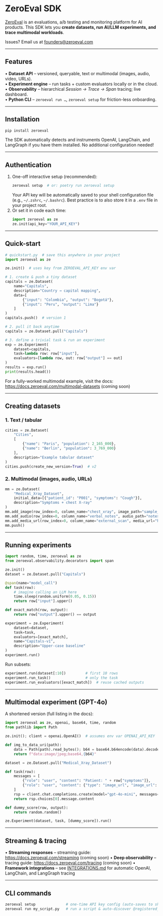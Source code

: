 # ZeroEval SDK

[ZeroEval](https://zeroeval.com) is an evaluations, a/b testing and monitoring platform for AI products. This SDK lets you **create datasets, run AI/LLM experiments, and trace multimodal workloads**.

Issues? Email us at [founders@zeroeval.com](mailto:founders@zeroeval.com)

---

## Features

• **Dataset API** – versioned, queryable, text or multimodal (images, audio, video, URLs).  
• **Experiment engine** – run tasks + custom evaluators locally or in the cloud.  
• **Observability** – hierarchical _Session → Trace → Span_ tracing; live dashboard.  
• **Python CLI** – `zeroeval run …`, `zeroeval setup` for friction-less onboarding.

---

## Installation

```bash
pip install zeroeval
```

The SDK automatically detects and instruments OpenAI, LangChain, and LangGraph if you have them installed. No additional configuration needed!

---

## Authentication

1. One-off interactive setup (recommended):
   ```bash
   zeroeval setup  # or: poetry run zeroeval setup
   ```
   Your API key will be automatically saved to your shell configuration file (e.g., `~/.zshrc`, `~/.bashrc`). Best practice is to also store it in a `.env` file in your project root.
2. Or set it in code each time:
   ```python
   import zeroeval as ze
   ze.init(api_key="YOUR_API_KEY")
   ```

---

## Quick-start

```python
# quickstart.py  # save this anywhere in your project
import zeroeval as ze

ze.init()  # uses key from ZEROEVAL_API_KEY env var

# 1. create & push a tiny dataset
capitals = ze.Dataset(
    name="Capitals",
    description="Country → capital mapping",
    data=[
        {"input": "Colombia", "output": "Bogotá"},
        {"input": "Peru", "output": "Lima"}
    ]
)
capitals.push()  # version 1

# 2. pull it back anytime
capitals = ze.Dataset.pull("Capitals")

# 3. define a trivial task & run an experiment
exp = ze.Experiment(
    dataset=capitals,
    task=lambda row: row["input"],
    evaluators=[lambda row, out: row["output"] == out]
)
results = exp.run()
print(results.head())
```

For a fully-worked multimodal example, visit the docs: https://docs.zeroeval.com/multimodal-datasets (coming soon)

---

## Creating datasets

### 1. Text / tabular

```python
cities = ze.Dataset(
    "Cities",
    [
        {"name": "Paris", "population": 2_165_000},
        {"name": "Berlin", "population": 3_769_000}
    ],
    description="Example tabular dataset"
)
cities.push(create_new_version=True)  # v2
```

### 2. Multimodal (images, audio, URLs)

```python
mm = ze.Dataset(
    "Medical_Xray_Dataset",
    initial_data=[{"patient_id": "P001", "symptoms": "Cough"}],
    description="Symptoms + chest X-ray"
)
mm.add_image(row_index=0, column_name="chest_xray", image_path="sample_images/p001.jpg")
mm.add_audio(row_index=0, column_name="verbal_notes", audio_path="notes/p001.wav")
mm.add_media_url(row_index=0, column_name="external_scan", media_url="https://example.com/scan.jpg", media_type="image")
mm.push()
```

---

## Running experiments

```python
import random, time, zeroeval as ze
from zeroeval.observability.decorators import span

ze.init()
dataset = ze.Dataset.pull("Capitals")

@span(name="model_call")
def task(row):
    # imagine calling an LLM here
    time.sleep(random.uniform(0.05, 0.15))
    return row["input"].upper()

def exact_match(row, output):
    return row["output"].upper() == output

experiment = ze.Experiment(
    dataset=dataset,
    task=task,
    evaluators=[exact_match],
    name="Capitals-v1",
    description="Upper-case baseline"
)
experiment.run()
```

Run subsets:

```python
experiment.run(dataset[:10])         # first 10 rows
experiment.run_task()                # only the task
experiment.run_evaluators([exact_match])  # reuse cached outputs
```

---

## Multimodal experiment (GPT-4o)

A shortened version (full listing in the docs):

```python
import zeroeval as ze, openai, base64, time, random
from pathlib import Path

ze.init(); client = openai.OpenAI()  # assumes env var OPENAI_API_KEY

def img_to_data_uri(path):
    data = Path(path).read_bytes(); b64 = base64.b64encode(data).decode()
    return f"data:image/jpeg;base64,{b64}"

dataset = ze.Dataset.pull("Medical_Xray_Dataset")

def task(row):
    messages = [
        {"role": "user", "content": "Patient: " + row["symptoms"]},
        {"role": "user", "content": {"type": "image_url", "image_url": {"url": img_to_data_uri(row["chest_xray"]) }}}
    ]
    rsp = client.chat.completions.create(model="gpt-4o-mini", messages=messages)
    return rsp.choices[0].message.content

def dummy_score(row, output):
    return random.random()

ze.Experiment(dataset, task, [dummy_score]).run()
```

---

## Streaming & tracing

• **Streaming responses** – streaming guide: https://docs.zeroeval.com/streaming (coming soon)
• **Deep observability** – tracing guide: https://docs.zeroeval.com/tracing (coming soon)
• **Framework integrations** – see [INTEGRATIONS.md](./INTEGRATIONS.md) for automatic OpenAI, LangChain, and LangGraph tracing

---

## CLI commands

```bash
zeroeval setup              # one-time API key config (auto-saves to shell config)
zeroeval run my_script.py   # run a script & auto-discover @registered_experiments
```
